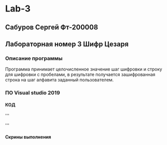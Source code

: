 # Lab-3
## Сабуров Сергей Фт-200008
## Лабораторная номер 3 Шифр Цезаря
### Описание программы
Программа принимает целочисленное значение шаг шифровки и строку для шифровки с пробелами, в результате получается зашифрованная строка на шаг алфавита заданный пользователем.
### ПО Visual studio 2019
#### КОД
'''

'''
#### Скрины выполнения 
